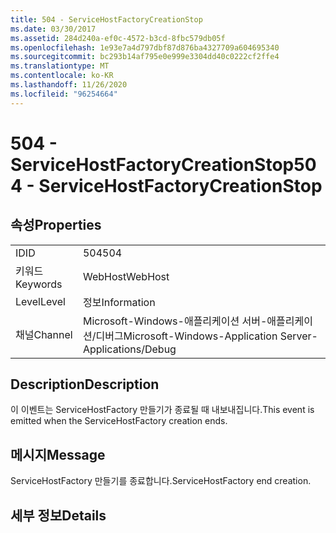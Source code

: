 ```yaml
---
title: 504 - ServiceHostFactoryCreationStop
ms.date: 03/30/2017
ms.assetid: 284d240a-ef0c-4572-b3cd-8fbc579db05f
ms.openlocfilehash: 1e93e7a4d797dbf87d876ba4327709a604695340
ms.sourcegitcommit: bc293b14af795e0e999e3304dd40c0222cf2ffe4
ms.translationtype: MT
ms.contentlocale: ko-KR
ms.lasthandoff: 11/26/2020
ms.locfileid: "96254664"
---
```

# <a name="504---servicehostfactorycreationstop"></a><span data-ttu-id="5c3c3-102">504 - ServiceHostFactoryCreationStop</span><span class="sxs-lookup"><span data-stu-id="5c3c3-102">504 - ServiceHostFactoryCreationStop</span></span>

## <a name="properties"></a><span data-ttu-id="5c3c3-103">속성</span><span class="sxs-lookup"><span data-stu-id="5c3c3-103">Properties</span></span>  
  
|||  
|-|-|  
|<span data-ttu-id="5c3c3-104">ID</span><span class="sxs-lookup"><span data-stu-id="5c3c3-104">ID</span></span>|<span data-ttu-id="5c3c3-105">504</span><span class="sxs-lookup"><span data-stu-id="5c3c3-105">504</span></span>|  
|<span data-ttu-id="5c3c3-106">키워드</span><span class="sxs-lookup"><span data-stu-id="5c3c3-106">Keywords</span></span>|<span data-ttu-id="5c3c3-107">WebHost</span><span class="sxs-lookup"><span data-stu-id="5c3c3-107">WebHost</span></span>|  
|<span data-ttu-id="5c3c3-108">Level</span><span class="sxs-lookup"><span data-stu-id="5c3c3-108">Level</span></span>|<span data-ttu-id="5c3c3-109">정보</span><span class="sxs-lookup"><span data-stu-id="5c3c3-109">Information</span></span>|  
|<span data-ttu-id="5c3c3-110">채널</span><span class="sxs-lookup"><span data-stu-id="5c3c3-110">Channel</span></span>|<span data-ttu-id="5c3c3-111">Microsoft-Windows-애플리케이션 서버-애플리케이션/디버그</span><span class="sxs-lookup"><span data-stu-id="5c3c3-111">Microsoft-Windows-Application Server-Applications/Debug</span></span>|  
  
## <a name="description"></a><span data-ttu-id="5c3c3-112">Description</span><span class="sxs-lookup"><span data-stu-id="5c3c3-112">Description</span></span>  

 <span data-ttu-id="5c3c3-113">이 이벤트는 ServiceHostFactory 만들기가 종료될 때 내보내집니다.</span><span class="sxs-lookup"><span data-stu-id="5c3c3-113">This event is emitted when the ServiceHostFactory creation ends.</span></span>  
  
## <a name="message"></a><span data-ttu-id="5c3c3-114">메시지</span><span class="sxs-lookup"><span data-stu-id="5c3c3-114">Message</span></span>  

 <span data-ttu-id="5c3c3-115">ServiceHostFactory 만들기를 종료합니다.</span><span class="sxs-lookup"><span data-stu-id="5c3c3-115">ServiceHostFactory end creation.</span></span>  
  
## <a name="details"></a><span data-ttu-id="5c3c3-116">세부 정보</span><span class="sxs-lookup"><span data-stu-id="5c3c3-116">Details</span></span>
